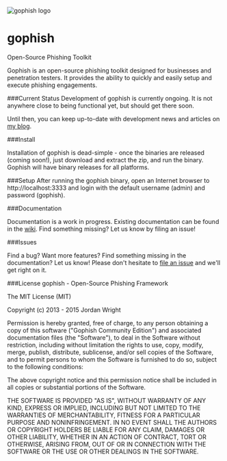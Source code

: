 ![gophish logo](https://raw.github.com/jordan-wright/gophish/master/static/images/gophish_purple.png)

gophish
=======

Open-Source Phishing Toolkit

Gophish is an open-source phishing toolkit designed for businesses and penetration testers. It provides the ability to quickly and easily setup and execute phishing engagements.

###Current Status
Development of gophish is currently ongoing. It is not anywhere close to being functional yet, but should get there soon.

Until then, you can keep up-to-date with development news and articles on [my blog](http://jordan-wright.github.io/blog/categories/gophish/).

###Install

Installation of gophish is dead-simple - once the binaries are released (coming soon!), just download and extract the zip, and run the binary. Gophish will have binary releases for all platforms.

###Setup
After running the gophish binary, open an Internet browser to http://localhost:3333 and login with the default username (admin) and password (gophish).

###Documentation

Documentation is a work in progress. Existing documentation can be found in the [wiki](https://github.com/jordan-wright/gophish/wiki). Find something missing? Let us know by filing an issue!

###Issues

Find a bug? Want more features? Find something missing in the documentation? Let us know! Please don't hesitate to [file an issue](https://github.com/jordan-wright/gophish/issues/new) and we'll get right on it.

###License
gophish - Open-Source Phishing Framework

The MIT License (MIT)

Copyright (c) 2013 - 2015 Jordan Wright

Permission is hereby granted, free of charge, to any person obtaining a copy
of this software ("Gophish Community Edition") and associated documentation files (the "Software"), to deal
in the Software without restriction, including without limitation the rights
to use, copy, modify, merge, publish, distribute, sublicense, and/or sell
copies of the Software, and to permit persons to whom the Software is
furnished to do so, subject to the following conditions:

The above copyright notice and this permission notice shall be included in
all copies or substantial portions of the Software.

THE SOFTWARE IS PROVIDED "AS IS", WITHOUT WARRANTY OF ANY KIND, EXPRESS OR
IMPLIED, INCLUDING BUT NOT LIMITED TO THE WARRANTIES OF MERCHANTABILITY,
FITNESS FOR A PARTICULAR PURPOSE AND NONINFRINGEMENT. IN NO EVENT SHALL THE
AUTHORS OR COPYRIGHT HOLDERS BE LIABLE FOR ANY CLAIM, DAMAGES OR OTHER
LIABILITY, WHETHER IN AN ACTION OF CONTRACT, TORT OR OTHERWISE, ARISING FROM,
OUT OF OR IN CONNECTION WITH THE SOFTWARE OR THE USE OR OTHER DEALINGS IN
THE SOFTWARE.
